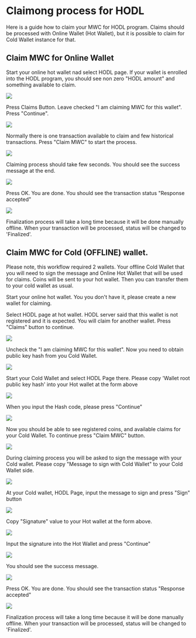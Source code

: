 # Claimong process for HODL

Here is a guide how to claim your MWC for HODL program. 
Claims should be processed with Online Wallet (Hot Wallet), but it is possible to claim for Cold Wallet instance for that.

## Claim MWC for Online Wallet

Start your online hot wallet nad select HODL page. If your wallet is enrolled into the HODL program, you should see non zero "HODL amount" and something available to claim.

![](hodl_claims_images/hodl_page.png)

Press Claims Button. Leave checked "I am claiming MWC for this wallet". Press "Continue".

![](hodl_claims_images/claim_hash.png)

Normally there is one transaction available to claim and few historical transactions. Press "Claim MWC" to start the process.

![](hodl_claims_images/claims_page.png)

Claiming process should take few seconds. You should see the success message at the end.

![](hodl_claims_images/49bb35a8.png)

Press OK. You are done. You should see the transaction status "Response accepted"

![](hodl_claims_images/claiming_done.png)

Finalization process will take a long time because it will be done manually offline. When your transaction will be processed,
status will be changed to 'Finalized'.


## Claim MWC for Cold (OFFLINE) wallet.

Please note, this workflow required 2 wallets. Your offline Cold Wallet that you will need to sign the message and Online Hot Wallet that 
will be used for claims. Coins will be sent to your hot wallet. Then you can transfer them to your cold wallet as usual.

Start your online hot wallet. You you don't have it, please create a new wallet for claiming.

Select HODL page at hot wallet. HODL server said that this wallet is not registered and it is expected. You will claim for another wallet.
Press "Claims" button to continue.  

![](hodl_claims_images/Hodl_not_registered.png)

Uncheck the "I am claiming MWC for this wallet". Now you need to obtain public key hash from you Cold Wallet.

![](hodl_claims_images/claim_for_cold1.png)

Start your Cold Wallet and select HODL Page there. Please copy 'Wallet root public key hash' into your Hot wallet at the form above

![](hodl_claims_images/hodl_cold1.png)

When you input the Hash code, please press "Continue"

![](hodl_claims_images/hodl_claim_with_hash.png)

Now you should be able to see registered coins, and available claims for your Cold Wallet. To continue press "Claim MWC" button.

![](hodl_claims_images/claims_page.png)

During claiming process you will be asked to sign the message with your Cold wallet. Please copy "Message to sign with Cold Wallet" to your Cold Wallet side. 

![](hodl_claims_images/hot_sign_massage.png)

At your Cold wallet, HODL Page, input the message to sign and press "Sign" button

![](hodl_claims_images/cold_sign1.png)

Copy "Signature" value to your Hot wallet at the form above.

![](hodl_claims_images/Cold_sign2.png)

Input the signature into the Hot Wallet and press "Continue"

![](hodl_claims_images/hot_signature.png)

You should see the success message.

![](hodl_claims_images/hot_claim_ok.png)

Press OK. You are done. You should see the transaction status "Response accepted"

![](hodl_claims_images/claiming_done.png)

Finalization process will take a long time because it will be done manually offline. When your transaction will be processed,
status will be changed to 'Finalized'.
